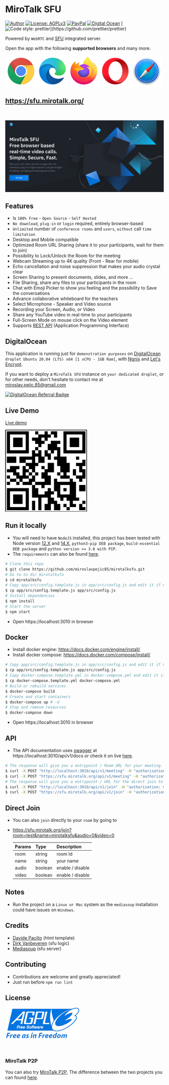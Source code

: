 # MiroTalk SFU

[![Author](https://img.shields.io/badge/Author-Miroslav-brightgreen.svg)](https://www.linkedin.com/in/miroslav-pejic-976a07101/)
[![License: AGPLv3](https://img.shields.io/badge/License-AGPLv3-blue.svg)](https://github.com/miroslavpejic85/mirotalksfu/blob/main/LICENSE)
[![PayPal](https://img.shields.io/badge/Support-PayPal-brightgreen.svg)](https://paypal.me/MiroslavPejic?locale.x=it_IT)
[![Digital Ocean](https://img.shields.io/badge/Powered%20by-DigitalOcean-blue)](https://m.do.co/c/1070207afbb1)
[![Code style: prettier](https://img.shields.io/badge/Code_style-Prettier-ff69b4.svg?)](https://github.com/prettier/prettier)

Powered by `WebRTC` and [SFU](https://mediasoup.org) integrated server.

Open the app with the following **supported browsers** and many more.

[![Foo](public/images/browsers.png)](https://sfu.mirotalk.org/)

## https://sfu.mirotalk.org/

<br />

[![mirotalksfu](public/images/mirotalksfu.png)](https://sfu.mirotalk.org/)

## Features

-   Is `100% Free` - `Open Source` - `Self Hosted`
-   `No download`, `plug-in` or `login` required, entirely browser-based
-   `Unlimited` number of `conference rooms` and `users`, `without` call `time limitation`
-   Desktop and Mobile compatible
-   Optimized Room URL Sharing (share it to your participants, wait for them to join)
-   Possibility to Lock/Unlock the Room for the meeting
-   Webcam Streaming up to 4K quality (Front - Rear for mobile)
-   Echo cancellation and noise suppression that makes your audio crystal clear
-   Screen Sharing to present documents, slides, and more ...
-   File Sharing, share any files to your participants in the room
-   Chat with Emoji Picker to show you feeling and the possibility to Save the conversations
-   Advance collaborative whiteboard for the teachers
-   Select Microphone - Speaker and Video source
-   Recording your Screen, Audio, or Video
-   Share any YouTube video in real-time to your participants
-   Full-Screen Mode on mouse click on the Video element
-   Supports [REST API](app/api/README.md) (Application Programming Interface)

## DigitalOcean

This application is running just for `demonstration purposes` on [DigitalOcean](https://m.do.co/c/1070207afbb1) `droplet Ubuntu 20.04 (LTS) x64 [1 vCPU - 1GB Ram]`, with [Ngnix](https://www.nginx.com/) and [Let's Encrypt](https://letsencrypt.org/).

If you want to deploy a `MiroTalk SFU` instance on `your dedicated droplet`, or for other needs, don't hesitate to contact me at miroslav.pejic.85@gmail.com

[![DigitalOcean Referral Badge](https://web-platforms.sfo2.cdn.digitaloceanspaces.com/WWW/Badge%201.svg)](https://www.digitalocean.com/?refcode=1070207afbb1&utm_campaign=Referral_Invite&utm_medium=Referral_Program&utm_source=badge)

## Live Demo

[Live demo](https://sfu.mirotalk.org)

[![mirotalksfu-qr](public/images/mirotalksfu-qr.png)](https://sfu.mirotalk.org/)

## Run it locally

-   You will need to have `NodeJS` installed, this project has been tested with Node version [12.X](https://nodejs.org/en/blog/release/v12.22.1/) and [14.X](https://nodejs.org/en/blog/release/v14.17.5/), `python3-pip DEB package`, `build-essential DEB package` and `python version >= 3.6 with PIP`.
-   The `requirements` can also be found [here](https://mediasoup.org/documentation/v3/mediasoup/installation/#requirements).

```bash
# Clone this repo
$ git clone https://github.com/miroslavpejic85/mirotalksfu.git
# Go to to dir mirotalksfu
$ cd mirotalksfu
# Copy app/src/config.template.js in app/src/config.js and edit it if needed
$ cp app/src/config.template.js app/src/config.js
# Install dependencies
$ npm install
# Start the server
$ npm start
```

-   Open https://localhost:3010 in browser

## Docker

-   Install docker engine: https://docs.docker.com/engine/install/
-   Install docker compose: https://docs.docker.com/compose/install/

```bash
# Copy app/src/config.template.js in app/src/config.js and edit it if needed
$ cp app/src/config.template.js app/src/config.js
# Copy docker-compose.template.yml in docker-compose.yml and edit it if needed
$ cp docker-compose.template.yml docker-compose.yml
# Build or rebuild services
$ docker-compose build
# Create and start containers
$ docker-compose up # -d
# Stop and remove resources
$ docker-compose down
```

-   Open https://localhost:3010 in browser

## API

-   The API documentation uses [swagger](https://swagger.io/) at https://localhost:3010/api/v1/docs or check it on live [here](https://sfu.mirotalk.org/api/v1/docs).

```bash
# The response will give you a entrypoint / Room URL for your meeting.
$ curl -X POST "http://localhost:3010/api/v1/meeting" -H "authorization: mirotalksfu_default_secret" -H "Content-Type: application/json"
$ curl -X POST "https://sfu.mirotalk.org/api/v1/meeting" -H "authorization: mirotalksfu_default_secret" -H "Content-Type: application/json"
# The response will give you a entrypoint / URL for the direct join to the meeting.
$ curl -X POST "http://localhost:3010/api/v1/join" -H "authorization: mirotalksfu_default_secret" -H "Content-Type: application/json" --data '{"room":"test","name":"mirotalksfu","audio":"0","video":"0"}'
$ curl -X POST "https://sfu.mirotalk.org/api/v1/join" -H "authorization: mirotalksfu_default_secret" -H "Content-Type: application/json" --data '{"room":"test","name":"mirotalksfu","audio":"0","video":"0"}'
```

## Direct Join

-   You can also `join` directly to your `room` by going to
-   https://sfu.mirotalk.org/join?room=test&name=mirotalksfu&audio=0&video=0

    | Params | Type    | Description      |
    | ------ | ------- | ---------------- |
    | room   | string  | room Id          |
    | name   | string  | your name        |
    | audio  | boolean | enable / disable |
    | video  | boolean | enable / disable |

## Notes

-   Run the project on a `Linux or Mac` system as the `mediasoup` installation could have issues on `Windows`.

## Credits

-   [Davide Pacilio](https://cruip.com/demos/solid/) (html template)
-   [Dirk Vanbeveren](https://github.com/Dirvann) (sfu logic)
-   [Mediasoup](https://mediasoup.org) (sfu server)

## Contributing

-   Contributions are welcome and greatly appreciated!
-   Just run before `npm run lint`

## License

[![AGPLv3](public/images/AGPLv3.png)](LICENSE)

<br/>

### MiroTalk P2P

You can also try [MiroTalk P2P](https://github.com/miroslavpejic85/mirotalk), The difference between the two projects you can found [here](https://github.com/miroslavpejic85/mirotalksfu/issues/14#issuecomment-932701999).
